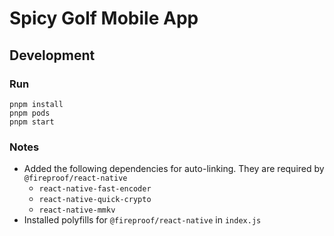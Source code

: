 # Spicy Golf Mobile App

## Development

### Run

    pnpm install
    pnpm pods
    pnpm start

### Notes

* Added the following dependencies for auto-linking.  They are required by `@fireproof/react-native`
   * `react-native-fast-encoder`
   * `react-native-quick-crypto`
   * `react-native-mmkv`
* Installed polyfills for `@fireproof/react-native` in `index.js`